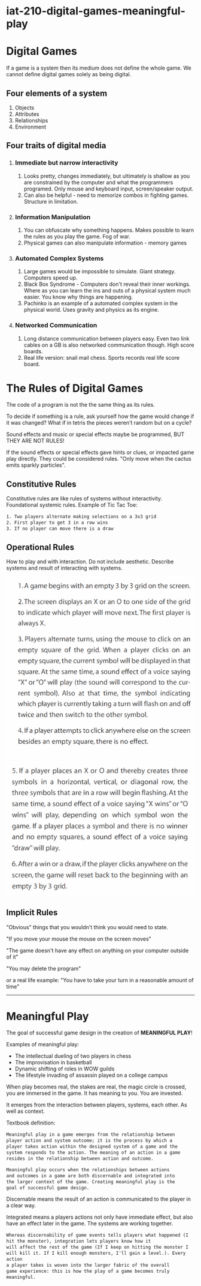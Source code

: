 # iat-210-digital-games-meaningful-play

# Digital Games

If a game is a system then its medium does not define the whole game. We cannot define digital games solely as being digital.

## Four elements of a system

1. Objects
2. Attributes 
3. Relationships 
4. Environment

## Four traits of digital media

1. ### Immediate but narrow interactivity
   1. Looks pretty, changes immediately, but ultimately is shallow as you are constrained by the computer and what the programmers programed. Only mouse and keyboard input, screen/speaker output.
   2. Can also be helpful - need to memorize combos in fighting games. Structure in limitation.
2. ### Information Manipulation
   1. You can obfuscate why something happens. Makes possible to learn the rules as you play the game. Fog of war.
   2. Physical games can also manipulate information - memory games
3. ### Automated Complex Systems
   1. Large games would be impossible to simulate. Giant strategy. Computers speed up.
   2. Black Box Syndrome - Computers don't reveal their inner workings. Where as you can learn the ins and outs of a physical system much easier. You know why things are happening.
   3. Pachinko is an example of a automated complex system in the physical world. Uses gravity and physics as its engine.
4. ### Networked Communication
   1. Long distance communication between players easy. Even two link cables on a GB is also networked communication though. High score boards.
   2. Real life version: snail mail chess. Sports records real life score board.

# The Rules of Digital Games

The code of a program is not the the same thing as its rules.

To decide if something is a rule, ask yourself how the game would change if it was changed? What if in tetris the pieces weren't random but on a cycle?

Sound effects and music or special effects maybe be programmed, BUT THEY ARE NOT RULES!

If the sound effects or special effects gave hints or clues, or impacted game play directly. They could be considered rules. "Only move when the cactus emits sparkly particles".

## Constitutive Rules

Constitutive rules are like rules of systems without interactivity. Foundational systemic rules. Example of Tic Tac Toe:

    1. Two players alternate making selections on a 3x3 grid
    2. First player to get 3 in a row wins
    3. If no player can move there is a draw

## Operational Rules

How to play and with interaction. Do not include aesthetic. Describe systems and result of interacting with systems.

![](assets/images/op1.png)
![](assets/images/op2.png)

## Implicit Rules

"Obvious" things that you wouldn't think you would need to state.

"If you move your mouse the mouse on the screen moves"

"The game doesn't have any effect on anything on your computer outside of it"

"You may delete the program"

or a real life example: "You have to take your turn in a reasonable amount of time"

---

# Meaningful Play

The goal of successful game design in the creation of **MEANINGFUL PLAY**!

Examples of meaningful play:

* The intellectual dueling of two players in chess
* The improvisation in basketball
* Dynamic shifting of roles in WOW guilds
* The lifestyle invading of assassin played on a college campus

When play becomes real, the stakes are real, the magic circle is crossed, you are immersed in the game. It has meaning to you. You are invested.

It emerges from the interaction between players, systems, each other. As well as context.

Textbook definition:

```
Meaningful play in a game emerges from the relationship between
player action and system outcome; it is the process by which a
player takes action within the designed system of a game and the
system responds to the action. The meaning of an action in a game
resides in the relationship between action and outcome.
```

```
Meaningful play occurs when the relationships between actions
and outcomes in a game are both discernable and integrated into
the larger context of the game. Creating meaningful play is the
goal of successful game design. 
```

Discernable means the result of an action is communicated to the player in a clear way.

Integrated means a players actions not only have immediate effect, but also have an effect later in the game. The systems are working together.

```
Whereas discernability of game events tells players what happened (I hit the monster), integration lets players know how it
will affect the rest of the game (If I keep on hitting the monster I
will kill it. If I kill enough monsters, I'll gain a level.). Every action
a player takes is woven into the larger fabric of the overall
game experience: this is how the play of a game becomes truly
meaningful. 
```

